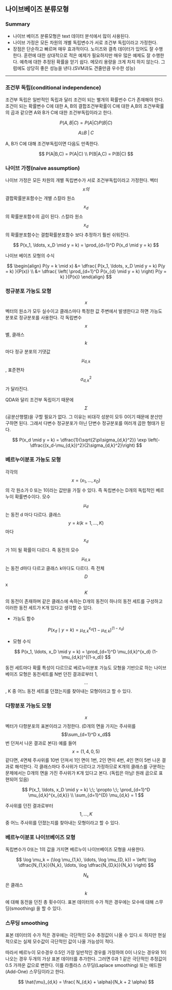 <script> MathJax.Hub.Queue(["Typeset",MathJax.Hub]); </script>

## 나이브베이즈 분류모형

### Summary

- 나이브 베이즈 분류모형은 text 데이터 분석에서 많이 사용된다.
- 나이브 가정은 모든 차원의 개별 독립변수가 서로 조건부 독립이라고 가정한다. 
- 장점은 단순하고 빠르며 매우 효과적이다. 노이즈와 결측 데이터가 있어도 잘 수행한다. 훈련에 대한 상대적으로 적은 예제가 필요하지만 매우 많은 예제도 잘 수행한다. 예측에 대한 추정된 확률을 얻기 쉽다. 메모리 용량을 크게 차지 하지 않는다. 그럼에도 상당히 좋은 성능을 낸다.(SVM과도 견줄만큼 우수한 성능)
_____________

### 조건부 독립(conditional independence)

조건부 독립은 일반적인 독립과 달리 조건이 되는 별개의 확률번수 C가 존재해야 한다. 조건이 되는 확률변수 C에 대한 A, B의 결합조건부확률이 C에 대한 A,B의 조건부확률의 곱과 같으면 A와 B가 C에 대한 조건부독립이라고 한다. 

$$
P(A,B|C) = P(A|C)P(B|C)
$$

$$
A \text{⫫} B \;\vert\; C
$$

A, B가 C에 대해 조건부독립이면 다음도 만족한다.

$$
P(A|B,C) = P(A|C) \\
P(B|A,C) = P(B|C)
$$

### 나이브 가정(naive assumption)

나이브 가정은 모든 차원의 개별 독립변수가 서로 조건부독립이라고 가정한다. 벡터 $$x의$$ 결합확률분포함수는 개별 스칼라 원소 $$x_d$$의 확률분포함수의 곱이 된다. 스칼라 원소 $$x_d$$ 의 확률분포함수는 결합확률분포함수 보다 추정하기 훨씬 쉬워진다. 

$$
P(x_1, \ldots, x_D \mid y = k) = \prod_{d=1}^D P(x_d \mid y = k)
$$

나이브 베이즈 모형의 수식

$$
\begin{align}
P(y = k \mid x) 
&= \dfrac{ P(x_1, \ldots, x_D \mid y = k) P(y = k) }{P(x)} \\
&= \dfrac{ \left( \prod_{d=1}^D P(x_{d} \mid y = k) \right) P(y = k) }{P(x)}
\end{align}
$$

### 정규분포 가능도 모형

$$x$$ 벡터의 원소가 모두 실수이고 클래스마다 특정한 값 주변에서 발생한다고 하면 가능도 분포로 정규분포를 사용한다. 각 독립변수 $$x$$ 별, 클래스 $$k$$ 마다 정규 분포의 기댓값 $$\mu_{d,k}$$, 표준편차 $$\sigma^2_{d,k}$$ 가 달라진다. 

QDA와 달리 조건부 독립이기 때문에 $$\Sigma$$ (공분산행렬)을 구할 필요가 없다. 그 이유는 비대각 성분이 모두 0이기 때문에 분산만 구하면 된다. 그래서 다변수 정규분포가 아닌 단변수 정규분포를 여러개 곱한 형태가 된다.

$$
P(x_d \mid y = k) = \dfrac{1}{\sqrt{2\pi\sigma_{d,k}^2}} \exp \left(-\dfrac{(x_d-\mu_{d,k})^2}{2\sigma_{d,k}^2}\right)
$$

### 베르누이분포 가능도 모형

각각의 $$x = (x_1, \dots, x_D)$$ 의 각 원소가 0 또는 1이라는 값만을 가질 수 있다. 즉 독립변수는 D개의 독립적인 베르누이 확률변수이다. 모수 $$\mu_d$$ 는 동전 d 마다 다르다. 클래스 $$y=k(k=1, \dots, K)$$ 마다 $$x_d$$ 가 1이 될 확률이 다르다. 즉 동전의 모수 $$\mu_{d,k}$$ 는 동전 d마다 다르고 클래스 k마다도 다르다. 즉 전체 $$D$$ x $$K$$ 의 동전이 존재하며 같은 클래스에 속하는 D개의 동전이 하나의 동전 세트를 구성하고 이러한 동전 세트가 K개 있다고 생각할 수 있다. 

- 가능도 함수 

$$
P(x_d \mid y = k) = \mu_{d,k}^{x_d} (1-\mu_{d,k})^{(1-x_d)}
$$

- 모형 수식

$$
P(x_1, \ldots, x_D \mid y = k) 
= \prod_{d=1}^D \mu_{d,k}^{x_d} (1-\mu_{d,k})^{(1-x_d)}
$$

동전 세트마다 확률 특성이 다르므로 베르누이분포 가능도 모형을 기반으로 하는 나이브베이즈 모형은 동전세트를 N번 던진 결과로부터 1, $$\dots$$ , K 중 어느 동전 세트를 던졌는지를 찾아내는 모형이라고 할 수 있다. 

### 다항분포 가능도 모형

$$x$$ 벡터가 다항분포의 표본이라고 가정한다. (D개의 면을 가지는 주사위를 $$\sum_{d=1}^D x_d$$ 번 던져서 나온 결과로 본다) 예를 들어 $$x = (1, 4, 0, 5)$$ 같다면, 4면체 주사위를 10번 던져서 1인 면이 1번, 2인 면이 4번, 4인 면이 5번 나온 결과로 해석한다. 각 클래스마다 주사위가 다르다고 가정하므로 K개의 클래스를 구분하는 문제에서는 D개의 면을 가진 주사위가 K개 있다고 본다.  (독립은 아님! 원래 곱으로 표현되어 있음)

$$
P(x_1, \ldots, x_D \mid y = k) 
\;\; \propto \;\; \prod_{d=1}^D \mu_{d,k}^{x_{d,k}} \\
\sum_{d=1}^{D} \mu_{d,k} = 1
$$

주사위를 던진 결과로부터 $$1, \dots, K $$ 중 어느 주사위를 던졌는지를 찾아내는 모형이라고 할 수 있다. 

### 베르누이분포 나이브베이즈 모형

독립변수가 0또는 1의 값을 가지면 베르누이 나이브베이즈 모형을 사용한다.

$$
\log \mu_k = (\log \mu_{1,k}, \ldots, \log \mu_{D, k}) = \left( \log \dfrac{N_{1,k}}{N_k}, \ldots, \log \dfrac{N_{D,k}}{N_k} \right)
$$

$$N_k$$ 은 클래스 $$k$$ 에 대해 동전을 던진 총 횟수이다. 표본 데이터의 수가 적은 경우에는 모수에 대해 스무딩(smoothing) 을 할 수 있다.

### 스무딩 smoothing

표본 데이터의 수가 적은 경우에는 극단적인 모수 추정값이 나올 수 있다.ㅌ 하지만 현실적으로는 실제 모수값이 극단적인 값이 나올 가능성이 적다.

따라서 베르누이 모수경우 0.5인 가장 일반적인 경우를 가정하여 0이 나오는 경우와 1이 나오는 경우 두개의 가상 표본 데이터를 추가한다. 그러면 0과 1 같은 극단적인 추정값이 0.5 가까운 값으로 변한다. 이를 라플라스 스무딩(Laplace smoothing) 또는 애드원(Add-One) 스무딩이라고 한다.

$$
\hat{\mu}_{d,k} = \frac{ N_{d,k} + \alpha}{N_k + 2 \alpha}
$$



